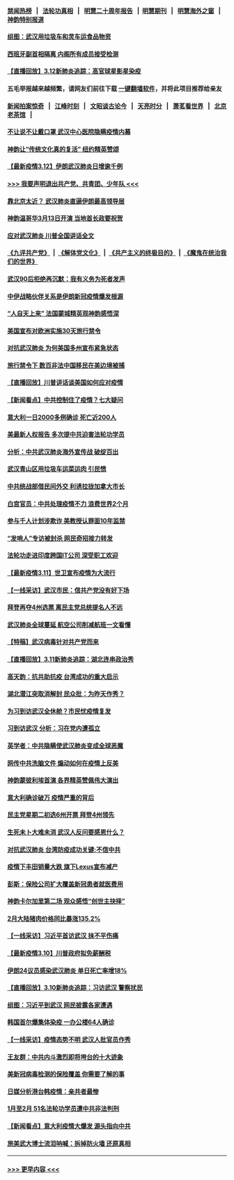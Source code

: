 #### [禁闻热榜](热点新闻.md?=0)  &nbsp;&nbsp;|&nbsp;&nbsp; [法轮功真相](https://github.com/gfw-breaker/truth/blob/master/README.md?=0) &nbsp;&nbsp;|&nbsp;&nbsp; [明慧二十周年报告](https://github.com/gfw-breaker/mh-reports/blob/master/README.md?=0) &nbsp;&nbsp;|&nbsp;&nbsp;[明慧期刊](https://github.com/gfw-breaker/mh-qikan) &nbsp;&nbsp;|&nbsp;&nbsp; [明慧海外之窗](https://github.com/gfw-breaker/mh-news/blob/master/README.md?=0) &nbsp;&nbsp;|&nbsp;&nbsp; [神韵特别报道](https://github.com/gfw-breaker/mh-news/blob/master/shenyun.md?=0)
#### [组图：武汉用垃圾车和灵车运食品物资](../pages/nf4514/n11935329.md?t=03122331) 
#### [西班牙副首相隔离 内阁所有成员接受检测](../pages/nf4514/n11935473.md?t=03122331) 
#### [【直播回放】3.12新肺炎追踪：高官球星影星染疫](../pages/nf4514/n11935368.md?t=03122331) 
#### 五毛举报越来越频繁，请网友们前往下载 [一键翻墙软件](https://github.com/gfw-breaker/ssr-accounts)，并将此项目推荐给亲友
#### [新闻拍案惊奇](https://github.com/gfw-breaker/banned-news/blob/master/pages/link4.md) &nbsp;&nbsp;|&nbsp;&nbsp; [江峰时刻](https://github.com/gfw-breaker/banned-news/blob/master/pages/link4.md) &nbsp;&nbsp;|&nbsp;&nbsp; [文昭谈古论今](https://github.com/gfw-breaker/banned-news/blob/master/pages/link4.md) &nbsp;&nbsp;|&nbsp;&nbsp; [天亮时分](https://github.com/gfw-breaker/banned-news/blob/master/pages/link4.md) &nbsp;&nbsp;|&nbsp;&nbsp; [萧茗看世界](https://github.com/gfw-breaker/banned-news/blob/master/pages/link4.md) &nbsp;&nbsp;|&nbsp;&nbsp; [北京老茶馆](https://github.com/gfw-breaker/banned-news/blob/master/pages/link4.md) &nbsp;&nbsp;|&nbsp;&nbsp; 
#### [不让说不让戴口罩 武汉中心医院隐瞒疫情内幕](../pages/nf4514/n11934980.md?t=03122331) 
#### [神韵让“传统文化真的复活” 纽约精英赞颂](../pages/nf4514/n11935011.md?t=03122331) 
#### [【最新疫情3.12】伊朗武汉肺炎日增逾千例](../pages/nf4514/n11933628.md?t=03122331) 
#### [>>> 我要声明退出共产党、共青团、少年队 <<<](https://github.com/begood0513/goodnews/blob/master/quit/letter.md) 
#### [靠北京太近？ 武汉肺炎直逼伊朗最高领导层](../pages/nf4514/n11933475.md?t=03122331) 
#### [神韵温哥华3月13日开演 当地首长政要祝贺](../pages/nf4514/n11933782.md?t=03122331) 
#### [应对武汉肺炎 川普全国讲话全文](../pages/nf4514/n11934150.md?t=03122331) 
#### [《九评共产党》](https://github.com/begood0513/9ping.md/blob/master/README.md) &nbsp;|&nbsp; [《解体党文化》](../../../../jtdwh.md/blob/master/README.md)  &nbsp;|&nbsp; [《共产主义的终极目的》](../../../../gczydzjmd.md/blob/master/README.md) &nbsp;|&nbsp; [《魔鬼在统治我们的世界》](../../../../mgztzwmdsj.md/blob/master/README.md) 
#### [武汉90后拒绝再沉默：我有义务为死者发声](../pages/nf4514/n11934044.md?t=03122331) 
#### [中伊战略伙伴关系是伊朗新冠疫情爆发根源](../pages/nf4514/n11933637.md?t=03122331) 
#### [“人自天上来” 法国蒙城精英观神韵感悟深](../pages/nf4514/n11933874.md?t=03122331) 
#### [美国宣布对欧洲实施30天旅行禁令](../pages/nf4514/n11933815.md?t=03122331) 
#### [对抗武汉肺炎 为何美国多州宣布紧急状态](../pages/nf4514/n11933167.md?t=03122331) 
#### [旅行禁令下 数百非法中国移民在美边境被捕](../pages/nf4514/n11933581.md?t=03122331) 
#### [【直播回放】川普讲话谈美国如何应对疫情](../pages/nf4514/n11933533.md?t=03122331) 
#### [【新闻看点】中共控制住了疫情？七大疑问](../pages/nf4514/n11933407.md?t=03122331) 
#### [意大利一日2000多例确诊 死亡近200人](../pages/nf4514/n11933484.md?t=03122331) 
#### [美最新人权报告 多次提中共迫害法轮功学员](../pages/nf4514/n11933487.md?t=03122331) 
#### [分析：中共武汉肺炎海外宣传战 破绽百出](../pages/nf4514/n11933338.md?t=03122331) 
#### [武汉青山区用垃圾车运菜运肉 引民愤](../pages/nf4514/n11933129.md?t=03122331) 
#### [中共统战部借民间外交 利诱拉拢加拿大市长](../pages/nf4514/n11930745.md?t=03122331) 
#### [白宫官员：中共处理疫情不力 浪费世界2个月](../pages/nf4514/n11932744.md?t=03122331) 
#### [参与千人计划涉欺诈 美教授认罪面10年监禁](../pages/nf4514/n11932927.md?t=03122331) 
#### [“发哨人”专访被封杀 网民奇招接力转发](../pages/nf4514/n11932830.md?t=03122331) 
#### [法轮功走进印度跨国IT公司 深受职工欢迎](../pages/nf4514/n11932395.md?t=03122331) 
#### [【最新疫情3.11】世卫宣布疫情为大流行](../pages/nf4514/n11931046.md?t=03122331) 
#### [【一线采访】武汉市民：信共产党没有好下场](../pages/nf4514/n11932623.md?t=03122331) 
#### [拜登再夺4州选票 离民主党总统提名人不远](../pages/nf4514/n11932668.md?t=03122331) 
#### [武汉肺炎全球蔓延 航空公司削减航班一文看懂](../pages/nf4514/n11927605.md?t=03122331) 
#### [【特稿】武汉病毒针对共产党而来](../pages/nf4514/n11928818.md?t=03122331) 
#### [【直播回放】3.11新肺炎追踪：湖北连串政治秀](../pages/nf4514/n11932373.md?t=03122331) 
#### [高天韵：抗共助抗疫 台湾成功的重大启示](../pages/nf4514/n11929297.md?t=03122331) 
#### [湖北潜江突取消解封 民众批：为昨天作秀？](../pages/nf4514/n11931718.md?t=03122331) 
#### [为习到访武汉全休舱？市民忧疫情复发](../pages/nf4514/n11932065.md?t=03122331) 
#### [习到访武汉 分析：习在党内遭孤立](../pages/nf4514/n11927475.md?t=03122331) 
#### [英学者：中共隐瞒使武汉肺炎变成全球恶魔](../pages/nf4514/n11930463.md?t=03122331) 
#### [网传中共洗脑文件 煽动如何在疫情上反美](../pages/nf4514/n11930766.md?t=03122331) 
#### [神韵蒙彼利埃首演 各界精英赞佩伟大演出](../pages/nf4514/n11931291.md?t=03122331) 
#### [意大利确诊破万 疫情严重的背后](../pages/nf4514/n11929614.md?t=03122331) 
#### [民主党星期二初选6州开票 拜登4州领先](../pages/nf4514/n11931114.md?t=03122331) 
#### [生死未卜大难未消 武汉人反问要感恩什么？](../pages/nf4514/n11930315.md?t=03122331) 
#### [对抗武汉肺炎 台湾防疫成功关键:不信中共](../pages/nf4514/n11930955.md?t=03122331) 
#### [疫情下丰田销量大跌 旗下Lexus宣布减产](../pages/nf4514/n11930956.md?t=03122331) 
#### [彭斯：保险公司扩大覆盖新冠患者就医费用](../pages/nf4514/n11930726.md?t=03122331) 
#### [神韵卡尔加里第二场 观众感悟“创世主抉择”](../pages/nf4514/n11930593.md?t=03122331) 
#### [2月大陆猪肉价格同比暴涨135.2%](../pages/nf4514/n11930349.md?t=03122331) 
#### [【一线采访】习近平首访武汉 抹不平伤痛](../pages/nf4514/n11929748.md?t=03122331) 
#### [【最新疫情3.10】川普政府拟免薪酬税](../pages/nf4514/n11928415.md?t=03122331) 
#### [伊朗24议员感染武汉肺炎 单日死亡率增18%](../pages/nf4514/n11930297.md?t=03122331) 
#### [【直播回放】3.10新肺炎追踪：习访武汉 警察扰民](../pages/nf4514/n11929844.md?t=03122331) 
#### [组图：习近平到武汉 网民披露各家遭遇](../pages/nf4514/n11929515.md?t=03122331) 
#### [韩国首尔爆集体染疫 一办公楼64人确诊](../pages/nf4514/n11929491.md?t=03122331) 
#### [【一线采访】疫情态势不明 武汉人批官员作秀](../pages/nf4514/n11929203.md?t=03122331) 
#### [王友群：中共内斗激烈即将垮台的十大迹象](../pages/nf4514/n11928102.md?t=03122331) 
#### [美新冠病毒检测的保险覆盖 你需要了解的事](../pages/nf4514/n11928755.md?t=03122331) 
#### [日媒分析港台韩疫情：亲共者最惨](../pages/nf4514/n11928776.md?t=03122331) 
#### [1月至2月 51名法轮功学员遭中共非法判刑](../pages/nf4514/n11926962.md?t=03122331) 
#### [【新闻看点】意大利疫情大爆发 源头指向中共](../pages/nf4514/n11927780.md?t=03122331) 
#### [旅美武大博士流泪呐喊：拆掉防火墙 还原真相](../pages/nf4514/n11928097.md?t=03122331) 

----
#### [ >>> 更早内容 <<< ](../indexes/nf4514-earlier.md)
